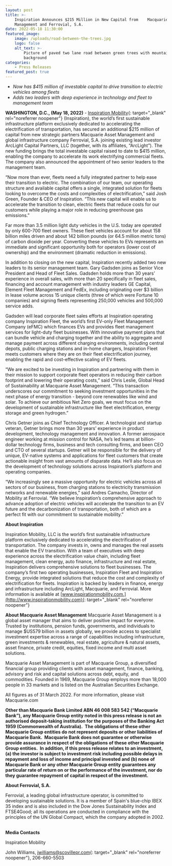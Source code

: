 ```yaml
---
layout: post
title: >-
    Inspiration Announces $215 Million in New Capital from    Macquarie Asset
    Management and Ferrovial, S.A.   
date: 2022-05-18 11:30:00
featured_image:
    image: /uploads/road-between-the-trees.jpg
    logo: false
    alt_text: >-
        Picture of paved two lane road between green trees with mountains in the
        background
categories:
    - Press Releases
featured_post: true
---
```

* *Now has $415 million of investable capital to drive transition to electric vehicles among fleets*&nbsp;
* *Adds two leaders with deep experience in technology and fleet to management team*&nbsp;

**WASHINGTON, D.C., (May 18, 2022)** - [Inspiration Mobility](http://www.inspirationmobility.com/){: target="_blank" rel="noreferrer noopener"} (Inspiration), the world’s first sustainable infrastructure platform exclusively dedicated to accelerating the electrification of transportation, has secured an additional $215 million of capital from new strategic partners Macquarie Asset Management and global infrastructure company Ferrovial, S.A. joining existing lead investor ArcLight Capital Partners, LLC (together, with its affiliates, “ArcLight”). The new funding brings the total investable capital raised to date to $415 million, enabling the company to accelerate its work electrifying commercial fleets. The company also announced the appointment of two senior leaders to the management team.

“Now more than ever, fleets need a fully integrated partner to help ease their transition to electric. The combination of our team, our operating structure and available capital offers a single, integrated solution for fleets looking to overcome the costs and complexities of electrification,” said Josh Green, Founder & CEO of Inspiration. “This new capital will enable us to accelerate the transition to clean, electric fleets that reduce costs for our customers while playing a major role in reducing greenhouse gas emissions.”

Far more than 3.5 million light duty vehicles in the U.S. today are operated by only 600-700 fleet owners. These fleet vehicles account for about 158 billion miles driven and about 142 billion pounds (or 64.5 million metric tons) of carbon dioxide per year. Converting these vehicles to EVs represents an immediate and significant opportunity both for operators (lower cost of ownership) and the environment (dramatic reduction in emissions).&nbsp;

In addition to closing on the new capital, Inspiration recently added two new leaders to its senior management team. Gary Gadsden joins as Senior Vice President and Head of Fleet Sales. Gadsden holds more than 30 years’ experience in overall sales, with more than 20 specifically in fleet sales, financing and account management with industry leaders GE Capital, Element Fleet Management and FedEx, including originating over $3 billion in lease volume across 15 unique clients (three of which were Fortune 10 companies) and signing fleets representing 250,000 vehicles and 500,000 service adds.

Gadsden will lead corporate fleet sales efforts at Inspiration operating company Inspiration Fleet, the world’s first EV-only Fleet Management Company (eFMC) which finances EVs and provides fleet management services for light-duty fleet businesses. With innovative payment plans that can bundle vehicle and charging together and the ability to aggregate and manage payment across different charging environments, including central depots, public charging stations and in-home chargers, Inspiration Fleet meets customers where they are on their fleet electrification journey, enabling the rapid and cost-effective scaling of EV fleets.

“We are excited to be investing in Inspiration and partnering with them in their mission to support corporate fleet operators in reducing their carbon footprint and lowering their operating costs,” said Chris Leslie, Global Head of Sustainability at Macquarie Asset Management. “This transaction underscores our commitment to seeking investment opportunities in the next phase of energy transition - beyond core renewables like wind and solar. To achieve our ambitious Net Zero goals, we must focus on the development of sustainable infrastructure like fleet electrification, energy storage and green hydrogen.”

Chris Getner joins as Chief Technology Officer. A technologist and startup veteran, Getner brings more than 30 years’ experience in product development, technology management and innovation. A former aerospace engineer working at mission control for NASA, he’s led teams at billion-dollar technology firms, business and tech consulting firms, and been CEO and CTO of several startups. Getner will be responsible for the delivery of unique, EV-native systems and applications for fleet customers that create actionable insight from vast amounts of disparate data. He’ll also focus on the development of technology solutions across Inspiration’s platform and operating companies. &nbsp;

“We increasingly see a massive opportunity for electric vehicles across all sectors of our business, from charging stations to electricity transmission networks and renewable energies,” said Andres Camacho, Director of Mobility at Ferrovial. “We believe Inspiration’s comprehensive approach to advance adoption of electric vehicles will accelerate the transition to an EV future and the decarbonization of transportation, both of which are a perfect fit with our commitment to sustainable mobility.”

**About Inspiration&nbsp;**&nbsp;

Inspiration Mobility, LLC is the world’s first sustainable infrastructure platform exclusively dedicated to accelerating the electrification of transportation. The company invests in, owns and manages the real assets that enable the EV transition. With a team of executives with deep experience across the electrification value chain, including fleet management, clean energy, auto finance, infrastructure and real estate, Inspiration delivers comprehensive solutions to fleet businesses. The company’s first two operating businesses, Inspiration Fleet and Inspiration Energy, provide integrated solutions that reduce the cost and complexity of electrification for fleets. Inspiration is backed by leaders in finance, energy and infrastructure including ArcLight, Macquarie, and Ferrovial. More information is available at [www.inspirationmobility.com.](http://www.inspirationmobility.com){: target="_blank" rel="noreferrer noopener"}&nbsp;

**About Macquarie Asset Management**&nbsp;Macquarie Asset Management is a global asset manager that aims to deliver positive impact for everyone. Trusted by institutions, pension funds, governments, and individuals to manage $US579 billion in assets globally, we provide access to specialist investment expertise across a range of capabilities including infrastructure, green investments & renewables, real estate, agriculture & natural assets, asset finance, private credit, equities, fixed income and multi asset solutions.&nbsp;&nbsp;

Macquarie Asset Management is part of Macquarie Group, a diversified financial group providing clients with asset management, finance, banking, advisory and risk and capital solutions across debt, equity, and commodities. Founded in 1969, Macquarie Group employs more than 18,000 people in 33 markets and is listed on the Australian Securities Exchange.

All figures as of 31 March 2022. For more information, please visit Macquarie.com

**Other than Macquarie Bank Limited ABN 46 008 583 542 (“Macquarie Bank”), any Macquarie Group entity noted in this press release is not an authorised deposit-taking institution for the purposes of the Banking Act 1959 (Commonwealth of Australia).&nbsp; The obligations of these other Macquarie Group entities do not represent deposits or other liabilities of Macquarie Bank.&nbsp; Macquarie Bank does not guarantee or otherwise provide assurance in respect of the obligations of these other Macquarie Group entities.&nbsp; In addition, if this press release relates to an investment, (a) the investor is subject to investment risk including possible delays in repayment and loss of income and principal invested and (b) none of Macquarie Bank or any other Macquarie Group entity guarantees any particular rate of return on or the performance of the investment, nor do they guarantee repayment of capital in respect of the investment.**

**About Ferrovial, S.A.**&nbsp;

Ferrovial, a leading global infrastructure operator, is committed to developing sustainable solutions. It is a member of Spain's blue-chip IBEX 35 index and is also included in the Dow Jones Sustainability Index and FTSE4Good; all its operations are conducted in compliance with the principles of the UN Global Compact, which the company adopted in 2002. &nbsp;

**Media Contacts**

Inspiration Mobility&nbsp;

John Williams, [jwilliams@scovillepr.com](mailto:jwilliams@scovillepr.com){: target="_blank" rel="noreferrer noopener"}, 206-660-5503